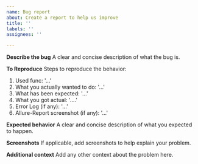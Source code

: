 ```yaml
---
name: Bug report
about: Create a report to help us improve
title: ''
labels: ''
assignees: ''

---
```


**Describe the bug**
A clear and concise description of what the bug is.

**To Reproduce**
Steps to reproduce the behavior:
1. Used func: '...'
2. What you actually wanted to do: '...'
3. What has been expected: '...'
4. What you got actual: '....'
5. Error Log (if any): '...'
6. Allure-Report screenshot (if any): '...'

**Expected behavior**
A clear and concise description of what you expected to happen.

**Screenshots**
If applicable, add screenshots to help explain your problem.

**Additional context**
Add any other context about the problem here.
